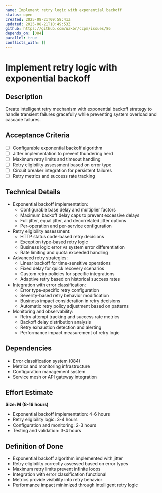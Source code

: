 ```yaml
---
name: Implement retry logic with exponential backoff
status: open
created: 2025-08-21T09:58:41Z
updated: 2025-08-21T10:49:53Z
github: https://github.com/uakbr/ccpm/issues/86
depends_on: [084]
parallel: true
conflicts_with: []
---
```


# Implement retry logic with exponential backoff

## Description
Create intelligent retry mechanism with exponential backoff strategy to handle transient failures gracefully while preventing system overload and cascade failures.

## Acceptance Criteria
- [ ] Configurable exponential backoff algorithm
- [ ] Jitter implementation to prevent thundering herd
- [ ] Maximum retry limits and timeout handling
- [ ] Retry eligibility assessment based on error type
- [ ] Circuit breaker integration for persistent failures
- [ ] Retry metrics and success rate tracking

## Technical Details
- Exponential backoff implementation:
  - Configurable base delay and multiplier factors
  - Maximum backoff delay caps to prevent excessive delays
  - Full jitter, equal jitter, and decorrelated jitter options
  - Per-operation and per-service configuration
- Retry eligibility assessment:
  - HTTP status code-based retry decisions
  - Exception type-based retry logic
  - Business logic error vs system error differentiation
  - Rate limiting and quota exceeded handling
- Advanced retry strategies:
  - Linear backoff for time-sensitive operations
  - Fixed delay for quick recovery scenarios
  - Custom retry policies for specific integrations
  - Adaptive retry based on historical success rates
- Integration with error classification:
  - Error type-specific retry configuration
  - Severity-based retry behavior modification
  - Business impact consideration in retry decisions
  - Automatic retry policy adjustment based on patterns
- Monitoring and observability:
  - Retry attempt tracking and success rate metrics
  - Backoff delay distribution analysis
  - Retry exhaustion detection and alerting
  - Performance impact measurement of retry logic

## Dependencies
- Error classification system (084)
- Metrics and monitoring infrastructure
- Configuration management system
- Service mesh or API gateway integration

## Effort Estimate
**Size: M (8-16 hours)**
- Exponential backoff implementation: 4-6 hours
- Retry eligibility logic: 3-4 hours
- Configuration and monitoring: 2-3 hours
- Testing and validation: 3-4 hours

## Definition of Done
- Exponential backoff algorithm implemented with jitter
- Retry eligibility correctly assessed based on error types
- Maximum retry limits prevent infinite loops
- Integration with error classification functional
- Metrics provide visibility into retry behavior
- Performance impact minimized through intelligent retry logic
